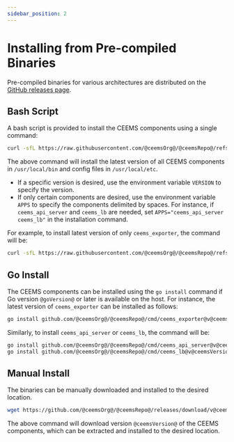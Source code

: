 ```yaml
---
sidebar_position: 2
---
```


# Installing from Pre-compiled Binaries

Pre-compiled binaries for various architectures are distributed on the
[GitHub releases page](https://github.com/@ceemsOrg@/@ceemsRepo@/releases).

## Bash Script

A bash script is provided to install the CEEMS components using a single command:

```bash
curl -sfL https://raw.githubusercontent.com/@ceemsOrg@/@ceemsRepo@/refs/heads/main/scripts/install.sh | PREFIX=/usr/local bash -s
```

The above command will install the latest version of all CEEMS components in
`/usr/local/bin` and config files in `/usr/local/etc`.

- If a specific version is desired, use the environment variable `VERSION` to specify the version.
- If only certain components are desired, use the environment variable `APPS` to specify the
components delimited by spaces. For instance, if `ceems_api_server` and `ceems_lb` are
needed, set `APPS="ceems_api_server ceems_lb"` in the installation command.

For example, to install latest version of only `ceems_exporter`, the command will be:

```bash
curl -sfL https://raw.githubusercontent.com/@ceemsOrg@/@ceemsRepo@/refs/heads/main/scripts/install.sh | VERSION=@ceemsVersion@ APPS=ceems_exporter PREFIX=/usr/local bash -s
```

## Go Install

The CEEMS components can be installed using the `go install` command if Go version `@goVersion@` or later is available on the host. For instance, the latest version of `ceems_exporter` can
be installed as follows:

```bash
go install github.com/@ceemsOrg@/@ceemsRepo@/cmd/ceems_exporter@v@ceemsVersion@
```

Similarly, to install `ceems_api_server` or `ceems_lb`, the command will be:

```bash
go install github.com/@ceemsOrg@/@ceemsRepo@/cmd/ceems_api_server@v@ceemsVersion@
go install github.com/@ceemsOrg@/@ceemsRepo@/cmd/ceems_lb@v@ceemsVersion@
```

## Manual Install

The binaries can be manually downloaded and installed to the desired location.

```bash
wget https://github.com/@ceemsOrg@/@ceemsRepo@/releases/download/v@ceemsVersion@/ceems-@ceemsVersion@.linux-amd64.tar.gz
```

The above command will download version `@ceemsVersion@` of the CEEMS components, which can
be extracted and installed to the desired location.
